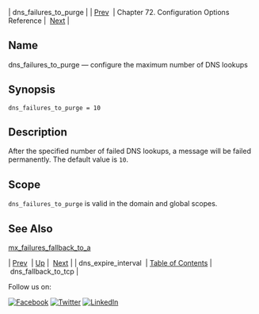 | dns_failures_to_purge |
| [Prev](conf.ref.dns_expire_interval.php)  | Chapter 72. Configuration Options Reference |  [Next](conf.ref.dns_fallback_to_tcp.php) |

<a name="conf.ref.dns_failures_to_purge"></a>
## Name

dns_failures_to_purge — configure the maximum number of DNS lookups

## Synopsis

`dns_failures_to_purge = 10`

<a name="idp24396144"></a>
## Description

After the specified number of failed DNS lookups, a message will be failed permanently. The default value is `10`.

<a name="idp24398496"></a>
## Scope

`dns_failures_to_purge` is valid in the domain and global scopes.

<a name="idp24400768"></a>
## See Also

[mx_failures_fallback_to_a](conf.ref.mx_failures_fallback_to_a.php "mx_failures_fallback_to_a")

| [Prev](conf.ref.dns_expire_interval.php)  | [Up](config.options.ref.php) |  [Next](conf.ref.dns_fallback_to_tcp.php) |
| dns_expire_interval  | [Table of Contents](index.php) |  dns_fallback_to_tcp |

Follow us on:

[![Facebook](https://support.messagesystems.com/images/icon-facebook.png)](http://www.facebook.com/messagesystems) [![Twitter](https://support.messagesystems.com/images/icon-twitter.png)](http://twitter.com/#!/MessageSystems) [![LinkedIn](https://support.messagesystems.com/images/icon-linkedin.png)](http://www.linkedin.com/company/message-systems)